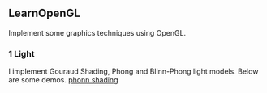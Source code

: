 ## LearnOpenGL

Implement some graphics techniques using OpenGL.

### 1 Light
I implement Gouraud Shading, Phong and Blinn-Phong light models.
Below are some demos.
[phonn shading](resource/phong.gif)